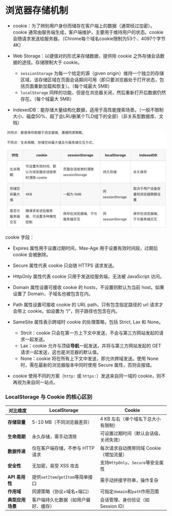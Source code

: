 # 浏览器存储机制

- cookie：为了辨别用户身份而储存在客户端上的数据（通常经过加密）。cookie 通常由服务端生成，客户端维护，主要用于维持用户的状态。cookie 会随请求发送给服务器。（Chrome每个域名cookie限制为53个、4097个字节4K）
- Web Storage：以键值对的形式来存储数据，提供除 cookie 之外存储会话数据的途径。存储限制大于 cookie。
	
	- `sessionStorage` 为每一个给定的源（given origin）维持一个独立的存储区域，该存储区域在页面会话期间可用（即只要浏览器处于打开状态，包括页面重新加载和恢复）。（每个域最大 5MB）
	- `localStorage` 同样的功能，但是在浏览器关闭，然后重新打开后数据仍然存在。（每个域最大 5MB）

- IndexedDB：能存储大量结构化数据，适用于高性能搜索场景。（一般不限制大小、磁盘50%、超了会LRU删某个TLD组下的全部）（非关系型数据库、文档）

![](../../public/浏览器存储机制-20240715195625300.jpg)

cookie 字段：

- Expires 属性用于设置过期时间，Max-Age 用于设置有效时间段，过期后 cookie 会被删除。
- Secure 属性代表 cookie 只会随 HTTPS 请求发送。
- HttpOnly 属性代表 cookie 只用于发送给服务端，无法被 JavaScript 访问。
- Domain 属性设置可接收 cookie 的 hosts，不设置则默认为当前 host。如果设置了 Domain，子域名也被包含在内。
- Path 属性设置可接收 cookie 的 URL path，只有包含指定路径的 url 请求才会带上 cookie。如设置为 “/”，则子路径也包含在内。
- SameSite 属性表示跨域时 cookie 的处理策略，包括 Strict, Lax 和 None。

	- Strcit：cookie 只会在第一方上下文中发送，不会与第三方网站发起的请求一起发送。
	- Lax：cookie 允许与顶级**导航**一起发送，并将与第三方网站发起的 GET 请求一起发送，这也是浏览器的默认值。
	- None：cookie 将在所有上下文中发送，即允许跨域发送。使用 None 时，需在最新的浏览器版本中同时使用 Secure 属性，否则会报错。
- cookie 使用不同的方案（`http:` 或 `https:`）发送来自同一域的 cookie，则不再视为来自同一站点。



### **LocalStorage 与 Cookie 的核心区别**

|**对比维度**|**LocalStorage**|**Cookie**|
|---|---|---|
|**存储容量**|5-10 MB（不同浏览器差异）|4 KB 左右（单个域名下总大小有限制）|
|**生命周期**|永久存储，需手动清除|可设置过期时间（默认会话级，关闭失效）|
|**数据传递**|仅在客户端存储，不参与 HTTP 请求|每次请求自动携带同域 Cookie（增加流量）|
|**安全性**|无加密，易受 XSS 攻击|支持`HttpOnly`、`Secure`等安全属性|
|**API 易用性**|提供`setItem`/`getItem`等简单接口|需手动拼接字符串，操作复杂|
|**作用域**|同源策略（协议+域名+端口）|可指定`domain`和`path`作用范围|
|**典型应用场景**|客户端持久化数据（如用户偏好、缓存）|会话管理、身份验证（如 Session ID）|